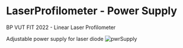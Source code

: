 # LaserProfilometer - Power Supply
BP VUT FIT 2022 - Linear Laser Profilometer

Adjustable power supply for laser diode 
![pwrSupply](https://user-images.githubusercontent.com/79001413/193200362-36d14234-8879-4ebf-aa8f-c2eb54cff3ba.png)
